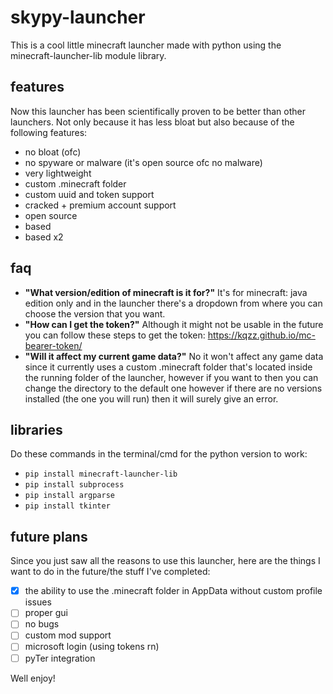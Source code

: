 # skypy-launcher
This is a cool little minecraft launcher made with python using the minecraft-launcher-lib module library.

## features
Now this launcher has been scientifically proven to be better than other launchers. Not only because it has less bloat but also because of the following features:
- no bloat (ofc)
- no spyware or malware (it's open source ofc no malware)
- very lightweight
- custom .minecraft folder
- custom uuid and token support
- cracked + premium account support
- open source
- based
- based x2

## faq
- <b>"What version/edition of minecraft is it for?"</b>
It's for minecraft: java edition only and in the launcher there's a dropdown from where you can choose the version that you want.
- <b>"How can I get the token?"</b>
Although it might not be usable in the future you can follow these steps to get the token: https://kqzz.github.io/mc-bearer-token/
- <b>"Will it affect my current game data?"</b>
No it won't affect any game data since it currently uses a custom .minecraft folder that's located inside the running folder of the launcher, however if you want to then you can change the directory to the default one however if there are no versions installed (the one you will run) then it will surely give an error.

## libraries
Do these commands in the terminal/cmd for the python version to work:
- `pip install minecraft-launcher-lib`
- `pip install subprocess`
- `pip install argparse`
- `pip install tkinter`

## future plans
Since you just saw all the reasons to use this launcher, here are the things I want to do in the future/the stuff I've completed:
- [x] the ability to use the .minecraft folder in AppData without custom profile issues
- [ ] proper gui
- [ ] no bugs
- [ ] custom mod support
- [ ] microsoft login (using tokens rn)
- [ ] pyTer integration

Well enjoy!

